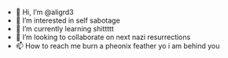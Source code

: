 - 👋 Hi, I’m @aligrd3
- 👀 I’m interested in self sabotage
- 🌱 I’m currently learning shittttt
- 💞️ I’m looking to collaborate on next nazi resurrections
- 📫 How to reach me burn a pheonix feather yo i am behind you

<!---
aligrd3/aligrd3 is a ✨ special ✨ repository because its `README.md` (this file) appears on your GitHub profile.
You can click the Preview link to take a look at your changes.
--->

